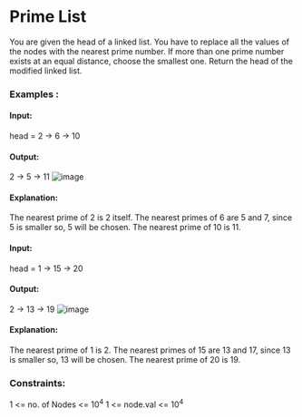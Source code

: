 # Prime List
You are given the head of a linked list. You have to replace all the values of the nodes with the nearest prime number. If more than one prime number exists at an equal distance, choose the smallest one. Return the head of the modified linked list.

### Examples :
#### Input:
head = 2 → 6 → 10
#### Output:
2 → 5 → 11
![image](https://github.com/user-attachments/assets/a86eb3fc-6172-4c35-b3f3-110340cc00ac)
#### Explanation:
The nearest prime of 2 is 2 itself. The nearest primes of 6 are 5 and 7, since 5 is smaller so, 5 will be chosen. The nearest prime of 10 is 11.

#### Input:
head = 1 → 15 → 20
#### Output: 
2 → 13 → 19
![image](https://github.com/user-attachments/assets/29a1eeec-4c37-4c32-804f-ce7454311b5e)
#### Explanation: 
The nearest prime of 1 is 2. The nearest primes of 15 are 13 and 17, since 13 is smaller so, 13 will be chosen. The nearest prime of 20 is 19.

### Constraints:
1 <= no. of Nodes <= $`10^4`$
1 <= node.val <= $`10^4`$

